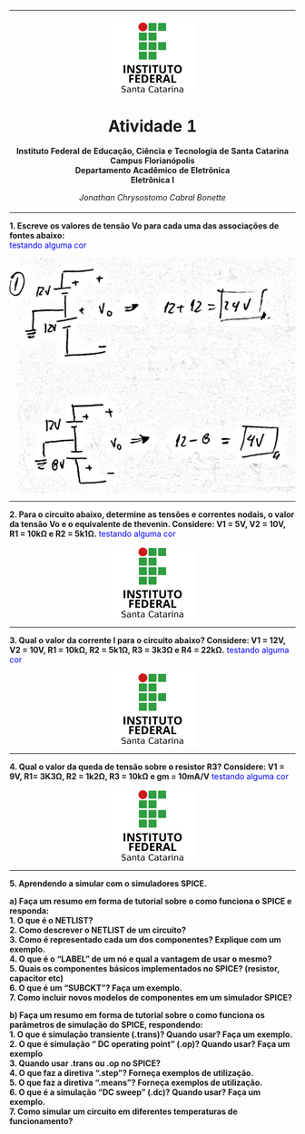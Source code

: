 <table align="center"><tr><td align="center" width="9999"><br>
<img src="../../Imagens/logoifsc.png" align="center" width="150" alt="Logo IFSC">

# Atividade 1

<b>Instituto Federal de Educação, Ciência e Tecnologia de Santa Catarina<br>
Campus Florianópolis<br>
Departamento Acadêmico de Eletrônica<br>
Eletrônica I</b>

*Jonathan Chrysostomo Cabral Bonette*
</td></tr></table>


<b>1. Escreve os valores de tensão Vo para cada uma das associações de fontes abaixo:</b><br>
<span style="color:blue">testando alguma cor</span><br>
<p align="center"><img src="../../Imagens/Atividade 1/1.png" align="center"  alt="Q1"><br></p>

---

<b>2. Para o circuito abaixo, determine as tensões e correntes nodais, o valor da tensão Vo e o equivalente de thevenin. Considere: V1 = 5V, V2 = 10V, R1 = 10kΩ e R2 = 5k1Ω.</b>
<span style="color:blue">testando alguma cor</span><br>
<p align="center"><img src="../../Imagens/logoifsc.png" align="center" width="150" alt="Q1"><br></p>

---

<b>3. Qual o valor da corrente I para o circuito abaixo? Considere: V1 = 12V, V2 = 10V, R1 = 10kΩ, R2 = 5k1Ω, R3 = 3k3Ω e R4 = 22kΩ.</b>
<span style="color:blue">testando alguma cor</span><br>
<p align="center"><img src="../../Imagens/logoifsc.png" align="center" width="150" alt="Q1"><br></p>

---

<b>4. Qual o valor da queda de tensão sobre o resistor R3? Considere: V1 = 9V, R1= 3K3Ω, R2 = 1k2Ω, R3 = 10kΩ e gm = 10mA/V</b>
<span style="color:blue">testando alguma cor</span><br>
<p align="center"><img src="../../Imagens/logoifsc.png" align="center" width="150" alt="Q1"><br></p>

---

<b>5. Aprendendo a simular com o simuladores SPICE.</b>

<b>a) Faça um resumo em forma de tutorial sobre o como funciona o SPICE e responda:</b><br>
<b> 1. O que é o NETLIST?<br>
2. Como descrever o NETLIST de um circuito?<br>
3. Como é representado cada um dos componentes? Explique com um exemplo.<br>
4. O que é o “LABEL” de um nó e qual a vantagem de usar o mesmo?<br>
5. Quais os componentes básicos implementados no SPICE? (resistor, capacitor etc)<br>
6. O que é um “SUBCKT”? Faça um exemplo.<br>
7. Como incluir novos modelos de componentes em um simulador SPICE?</b>



<b>b) Faça um resumo em forma de tutorial sobre o como funciona os parâmetros de simulação do SPICE, respondendo:</b><br>
<b>1. O que é simulação transiente (.trans)? Quando usar? Faça um exemplo.<br>
2. O que é simulação “ DC operating point” (.op)? Quando usar? Faça um exemplo<br>
3. Quando usar .trans ou .op no SPICE?<br>
4. O que faz a diretiva “.step”? Forneça exemplos de utilização.<br>
5. O que faz a diretiva “.means”? Forneça exemplos de utilização.<br>
6. O que é a simulação “DC sweep” (.dc)? Quando usar? Faça um exemplo.<br>
7. Como simular um circuito em diferentes temperaturas de funcionamento?</b><br>
